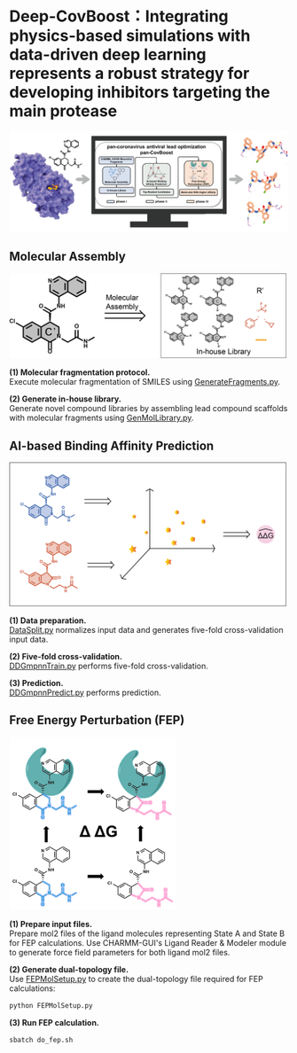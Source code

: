 # Deep-CovBoost：Integrating physics-based simulations with data-driven deep learning represents a robust strategy for developing inhibitors targeting the main protease

![](images/TOC.png)

## Molecular Assembly

<img src="images/GenMol.png" alt="GenMol" width="500" />  

**(1) Molecular fragmentation protocol.**  
Execute molecular fragmentation of SMILES using
[GenerateFragments.py](GenMol/GenerateFragments.py).  

**(2) Generate in-house library.**  
Generate novel compound libraries by assembling lead compound scaffolds with molecular fragments using [GenMolLibrary.py](GenMol/GenMolLibrary.py).  

## AI-based Binding Affinity Prediction

<img src="images/PredAffinity.png" alt="PredAffinity" width="500" />  

**(1) Data preparation.**  
[DataSplit.py](PredAffinity/DataSplit.py) normalizes input data and generates five-fold cross-validation input data.  

**(2) Five-fold cross-validation.**  
[DDGmpnnTrain.py](PredAffinity/DDGmpnnTrain.py) performs five-fold cross-validation.  

**(3) Prediction.​**  
[DDGmpnnPredict.py](PredAffinity/DDGmpnnPredict.py) performs prediction.  

## Free Energy Perturbation (FEP) 

<img src="images/FEP.png" alt="FEP" width="300" />  

**​​(1) Prepare input files.​​**  
Prepare mol2 files of the ligand molecules representing State A and State B for FEP calculations. Use CHARMM-GUI's ​Ligand Reader & Modeler module​ to generate force field parameters for both ligand mol2 files.  

**(2) Generate dual-topology file.**  
Use [FEPMolSetup.py](FEP/FEPMolSetup.py) to create the dual-topology file required for FEP calculations:  
```python
python FEPMolSetup.py
```

**(3) Run FEP calculation.​**
```shell
sbatch do_fep.sh
```